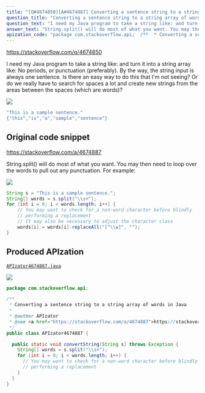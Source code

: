 ```yaml
---
title: "[Q#4674850][A#4674887] Converting a sentence string to a string array of words in Java"
question_title: "Converting a sentence string to a string array of words in Java"
question_text: "I need my Java program to take a string like: and turn it into a string array like: No periods, or punctuation (preferably). By the way, the string input is always one sentence. Is there an easy way to do this that I'm not seeing? Or do we really have to search for spaces a lot and create new strings from the areas between the spaces (which are words)?"
answer_text: "String.split() will do most of what you want. You may then need to loop over the words to pull out any punctuation. For example:"
apization_code: "package com.stackoverflow.api;  /**  * Converting a sentence string to a string array of words in Java  *  * @author APIzator  * @see <a href=\"https://stackoverflow.com/a/4674887\">https://stackoverflow.com/a/4674887</a>  */ public class APIzator4674887 {    public static void convertString(String s) throws Exception {     String[] words = s.split(\"\\\\s+\");     for (int i = 0; i < words.length; i++) {       // You may want to check for a non-word character before blindly       // performing a replacement     }   } }"
---
```


https://stackoverflow.com/q/4674850

I need my Java program to take a string like:
and turn it into a string array like:
No periods, or punctuation (preferably). By the way, the string input is always one sentence.
Is there an easy way to do this that I&#x27;m not seeing? Or do we really have to search for spaces a lot and create new strings from the areas between the spaces (which are words)?


<div class="code-logo"><img src="/stackoverflow.png" /></div>

```java
"This is a sample sentence."
{"this","is","a","sample","sentence"}
```


## Original code snippet

https://stackoverflow.com/a/4674887

String.split() will do most of what you want. You may then need to loop over the words to pull out any punctuation.
For example:

<div class="code-logo"><img src="/stackoverflow.png" /></div>

```java
String s = "This is a sample sentence.";
String[] words = s.split("\\s+");
for (int i = 0; i < words.length; i++) {
    // You may want to check for a non-word character before blindly
    // performing a replacement
    // It may also be necessary to adjust the character class
    words[i] = words[i].replaceAll("[^\\w]", "");
}
```

## Produced APIzation

[`APIzator4674887.java`](https://github.com/pasqualesalza/apization-temp/raw/main/data/search/APIzator4674887.java)

<div class="code-logo"><img src="/apizator.png" /></div>

```java
package com.stackoverflow.api;

/**
 * Converting a sentence string to a string array of words in Java
 *
 * @author APIzator
 * @see <a href="https://stackoverflow.com/a/4674887">https://stackoverflow.com/a/4674887</a>
 */
public class APIzator4674887 {

  public static void convertString(String s) throws Exception {
    String[] words = s.split("\\s+");
    for (int i = 0; i < words.length; i++) {
      // You may want to check for a non-word character before blindly
      // performing a replacement
    }
  }
}

```